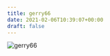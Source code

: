 ```yaml
---
title: gerry66
date: 2021-02-06T10:39:07+00:00
draft: false
---
```


![gerry66](/images/2019e.jpeg)

